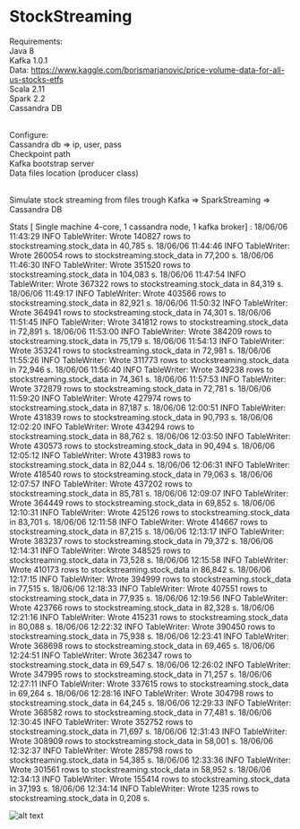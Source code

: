 # StockStreaming

Requirements: <br>
Java 8 <br>
Kafka 1.0.1 <br>
Data: https://www.kaggle.com/borismarjanovic/price-volume-data-for-all-us-stocks-etfs <br>
Scala 2.11 <br>
Spark 2.2<br>
Cassandra DB <br><br>

Configure: <br>
Cassandra db => ip, user, pass<br>
Checkpoint path<br>
Kafka bootstrap server<br>
Data files location (producer class)<br><br>

Simulate stock streaming from files trough Kafka => SparkStreaming => Cassandra DB


Stats [ Single machine 4-core, 1 cassandra node, 1 kafka broker] :
18/06/06 11:43:29 INFO TableWriter: Wrote 140827 rows to stockstreaming.stock_data in 40,785 s.
18/06/06 11:44:46 INFO TableWriter: Wrote 260054 rows to stockstreaming.stock_data in 77,200 s.
18/06/06 11:46:30 INFO TableWriter: Wrote 351520 rows to stockstreaming.stock_data in 104,083 s.
18/06/06 11:47:54 INFO TableWriter: Wrote 367322 rows to stockstreaming.stock_data in 84,319 s.
18/06/06 11:49:17 INFO TableWriter: Wrote 403566 rows to stockstreaming.stock_data in 82,921 s.
18/06/06 11:50:32 INFO TableWriter: Wrote 364941 rows to stockstreaming.stock_data in 74,301 s.
18/06/06 11:51:45 INFO TableWriter: Wrote 341812 rows to stockstreaming.stock_data in 72,891 s.
18/06/06 11:53:00 INFO TableWriter: Wrote 384209 rows to stockstreaming.stock_data in 75,179 s.
18/06/06 11:54:13 INFO TableWriter: Wrote 353241 rows to stockstreaming.stock_data in 72,981 s.
18/06/06 11:55:26 INFO TableWriter: Wrote 311773 rows to stockstreaming.stock_data in 72,946 s.
18/06/06 11:56:40 INFO TableWriter: Wrote 349238 rows to stockstreaming.stock_data in 74,361 s.
18/06/06 11:57:53 INFO TableWriter: Wrote 372879 rows to stockstreaming.stock_data in 72,781 s.
18/06/06 11:59:20 INFO TableWriter: Wrote 427974 rows to stockstreaming.stock_data in 87,187 s.
18/06/06 12:00:51 INFO TableWriter: Wrote 431839 rows to stockstreaming.stock_data in 90,793 s.
18/06/06 12:02:20 INFO TableWriter: Wrote 434294 rows to stockstreaming.stock_data in 88,762 s.
18/06/06 12:03:50 INFO TableWriter: Wrote 430573 rows to stockstreaming.stock_data in 90,494 s.
18/06/06 12:05:12 INFO TableWriter: Wrote 431983 rows to stockstreaming.stock_data in 82,044 s.
18/06/06 12:06:31 INFO TableWriter: Wrote 418540 rows to stockstreaming.stock_data in 79,063 s.
18/06/06 12:07:57 INFO TableWriter: Wrote 437202 rows to stockstreaming.stock_data in 85,781 s.
18/06/06 12:09:07 INFO TableWriter: Wrote 364449 rows to stockstreaming.stock_data in 69,852 s.
18/06/06 12:10:31 INFO TableWriter: Wrote 425126 rows to stockstreaming.stock_data in 83,701 s.
18/06/06 12:11:58 INFO TableWriter: Wrote 414667 rows to stockstreaming.stock_data in 87,215 s.
18/06/06 12:13:17 INFO TableWriter: Wrote 383237 rows to stockstreaming.stock_data in 79,372 s.
18/06/06 12:14:31 INFO TableWriter: Wrote 348525 rows to stockstreaming.stock_data in 73,528 s.
18/06/06 12:15:58 INFO TableWriter: Wrote 410173 rows to stockstreaming.stock_data in 86,842 s.
18/06/06 12:17:15 INFO TableWriter: Wrote 394999 rows to stockstreaming.stock_data in 77,515 s.
18/06/06 12:18:33 INFO TableWriter: Wrote 407551 rows to stockstreaming.stock_data in 77,935 s.
18/06/06 12:19:56 INFO TableWriter: Wrote 423766 rows to stockstreaming.stock_data in 82,328 s.
18/06/06 12:21:16 INFO TableWriter: Wrote 415231 rows to stockstreaming.stock_data in 80,088 s.
18/06/06 12:22:32 INFO TableWriter: Wrote 390450 rows to stockstreaming.stock_data in 75,938 s.
18/06/06 12:23:41 INFO TableWriter: Wrote 368698 rows to stockstreaming.stock_data in 69,465 s.
18/06/06 12:24:51 INFO TableWriter: Wrote 362347 rows to stockstreaming.stock_data in 69,547 s.
18/06/06 12:26:02 INFO TableWriter: Wrote 347995 rows to stockstreaming.stock_data in 71,257 s.
18/06/06 12:27:11 INFO TableWriter: Wrote 337615 rows to stockstreaming.stock_data in 69,264 s.
18/06/06 12:28:16 INFO TableWriter: Wrote 304798 rows to stockstreaming.stock_data in 64,245 s.
18/06/06 12:29:33 INFO TableWriter: Wrote 368582 rows to stockstreaming.stock_data in 77,481 s.
18/06/06 12:30:45 INFO TableWriter: Wrote 352752 rows to stockstreaming.stock_data in 71,697 s.
18/06/06 12:31:43 INFO TableWriter: Wrote 308909 rows to stockstreaming.stock_data in 58,001 s.
18/06/06 12:32:37 INFO TableWriter: Wrote 285798 rows to stockstreaming.stock_data in 54,385 s.
18/06/06 12:33:36 INFO TableWriter: Wrote 301561 rows to stockstreaming.stock_data in 58,952 s.
18/06/06 12:34:13 INFO TableWriter: Wrote 155414 rows to stockstreaming.stock_data in 37,193 s.
18/06/06 12:34:14 INFO TableWriter: Wrote 1235 rows to stockstreaming.stock_data in 0,208 s.

![alt text](https://i.imgur.com/NyfcXND.png)
